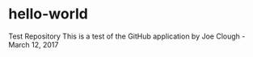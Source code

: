 # hello-world
Test Repository
This is a test of the GitHub application by Joe Clough - March 12, 2017
